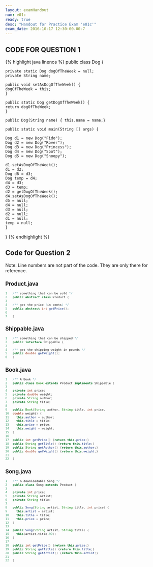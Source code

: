 ```yaml
---
layout: examHandout
num: e01c
ready: true
desc: "Handout for Practice Exam 'e01c'"
exam_date: 2016-10-17 12:30:00.00-7
---
```


<h2>CODE FOR QUESTION 1</h2>


{% highlight java linenos %}
public class Dog {

    private static Dog dogOfTheWeek = null;
    private String name;

    public void setAsDogOfTheWeek() {
	dogOfTheWeek = this;
    }

    public static Dog getDogOfTheWeek() {
	return dogOfTheWeek;
    }

    public Dog(String name) { this.name = name;}

    public static void main(String [] args) {

	Dog d1 = new Dog("Fido");
	Dog d2 = new Dog("Rover");
	Dog d3 = new Dog("Princess");
	Dog d4 = new Dog("Spot");
	Dog d5 = new Dog("Snoopy");

	d1.setAsDogOfTheWeek();    
	d1 = d2;                   
	Dog d6 = d3;               
	Dog temp = d4;             
	d4 = d3;                   
	d3 = temp;                 
	d2 = getDogOfTheWeek();    
	d4.setAsDogOfTheWeek();    
	d5 = null;                 
	d4 = null;                 
	d3 = null;                 
	d2 = null;                 
	d1 = null;                 
	temp = null;               
    }                              
}
{% endhighlight %}



<h2 class="page-break-before">Code for Question 2</h2>

Note: Line numbers are not part of the code. They are only there for reference.

<div style="font-size:80%;">

## Product.java
```java
1	/** something that can be sold */
2	public abstract class Product {
3
4	/** get the price (in cents) */
5	public abstract int getPrice();
6
7	}
```

## Shippable.java

```java
1	/** something that can be shipped */
2	public interface Shippable {
3
4	/** get the shipping weight in pounds */
5	public double getWeight();
6	}
```

## Book.java

```java
1	/** A Book */
2	public class Book extends Product implements Shippable {
3
4	private int price;
5	private double weight;
6	private String author;
7	private String title;
8
9	public Book(String author, String title, int price,
10	double weight) {
11	  this.author = author;
12	  this.title = title;
13	  this.price = price;
14	  this.weight = weight;
15	}
16
17	public int getPrice() {return this.price;}
18	public String getTitle() {return this.title;}
19	public String getAuthor() {return this.author;}
20	public double getWeight() {return this.weight;}
21
22	}
```

## Song.java

```java
1	/** A downloadable Song */
2	public class Song extends Product {
3
4	private int price;
5	private String artist;
6	private String title;
7
8	public Song(String artist, String title, int price) {
9	  this.artist = artist;
10	  this.title = title;
11	  this.price = price;
12	}
13
14	public Song(String artist, String title) {
15	  this(artist,title,99);
16	}
17
18	public int getPrice() {return this.price;}
19	public String getTitle() {return this.title;}
20	public String getArtist() {return this.artist;}
21
22	}
```

</div>
